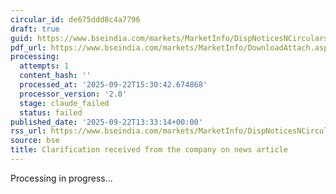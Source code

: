 ```yaml
---
circular_id: de675ddd8c4a7796
draft: true
guid: https://www.bseindia.com/markets/MarketInfo/DispNoticesNCirculars.aspx?Noticeid={B76BF59F-FB9C-4504-AD87-7E710EC34306}&noticeno=20250922-33&dt=09/22/2025&icount=33&totcount=56&flag=0
pdf_url: https://www.bseindia.com/markets/MarketInfo/DownloadAttach.aspx?id=20250922-33&attachedId=3f75ee7d-16c8-433f-9ce1-154df6bcc862
processing:
  attempts: 1
  content_hash: ''
  processed_at: '2025-09-22T15:30:42.674868'
  processor_version: '2.0'
  stage: claude_failed
  status: failed
published_date: '2025-09-22T13:33:14+00:00'
rss_url: https://www.bseindia.com/markets/MarketInfo/DispNoticesNCirculars.aspx?Noticeid={B76BF59F-FB9C-4504-AD87-7E710EC34306}&noticeno=20250922-33&dt=09/22/2025&icount=33&totcount=56&flag=0
source: bse
title: Clarification received from the company on news article
---
```


Processing in progress...